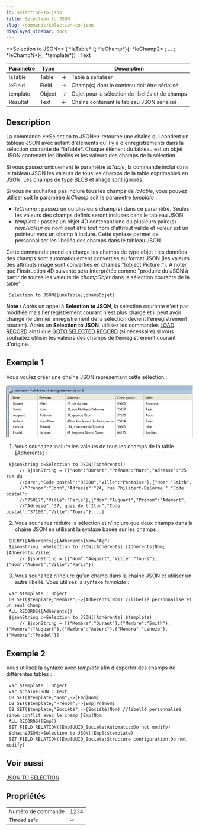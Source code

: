 ```yaml
---
id: selection-to-json
title: Selection to JSON
slug: /commands/selection-to-json
displayed_sidebar: docs
---
```


<!--REF #_command_.Selection to JSON.Syntax-->**Selection to JSON** ( *laTable* {; *leChamp*}{; *leChamp2* ; ... ; *leChampN*}{; *template*})  : Text<!-- END REF-->
<!--REF #_command_.Selection to JSON.Params-->
| Paramètre | Type |  | Description |
| --- | --- | --- | --- |
| laTable | Table | &#8594;  | Table à sérialiser |
| leField | Field | &#8594;  | Champ(s) dont le contenu doit être sérialisé |
| template | Object | &#8594;  | Objet pour la sélection de libellés et de champs |
| Résultat | Text | &#8592; | Chaîne contenant le tableau JSON sérialisé |

<!-- END REF-->

## Description 

<!--REF #_command_.Selection to JSON.Summary-->La commande **Selection to JSON** retourne une chaîne qui contient un tableau JSON avec autant d'éléments qu'il y a d'enregistrements dans la sélection courante de *laTable*.<!-- END REF--> Chaque élément du tableau est un objet JSON contenant les libellés et les valeurs des champs de la sélection.

Si vous passez uniquement le paramètre *laTable*, la commande inclut dans le tableau JSON les valeurs de tous les champs de la table exprimables en JSON. Les champs de type BLOB et image sont ignorés.

Si vous ne souhaitez pas inclure tous les champs de *laTable*, vous pouvez utiliser soit le paramètre *leChamp* soit le paramètre *template* : 

* *leChamp* : passez un ou plusieurs champ(s) dans ce paramètre. Seules les valeurs des champs définis seront incluses dans le tableau JSON.
* *template* : passez un objet 4D contenant une ou plusieurs paire(s) *nom/valeur* où *nom* peut être tout nom d'attribut valide et *valeur* est un pointeur vers un champ à inclure. Cette syntaxe permet de personnaliser les libellés des champs dans le tableau JSON.

Cette commande prend en charge les champs de type objet : les données des champs sont automatiquement converties au format JSON (les valeurs des attributs image sont converties en chaînes "\[object Picture\]"). A noter que l'instruction 4D suivante sera interprétée comme "produire du JSON à partir de toutes les valeurs de *champObjet* dans la sélection courante de la table" :  

```4d
 Selection to JSON([uneTable];champObjet)
```

**Note :** Après un appel à **Selection to JSON**, la sélection courante n'est pas modifiée mais l'enregistrement courant n'est plus chargé et il peut avoir changé (le dernier enregistrement de la sélection devient l'enregistrement courant). Après un **Selection to JSON**, utilisez les commandes [LOAD RECORD](load-record.md) ainsi que [GOTO SELECTED RECORD](goto-selected-record.md) (si nécessaire) si vous souhaitez utiliser les valeurs des champs de l'enregistrement courant d'origine. 

## Exemple 1 

Vous voulez créer une chaîne JSON représentant cette sélection :

![](../assets/en/commands/pict1205203.fr.png)

1) Vous souhaitez inclure les valeurs de tous les champs de la table \[Adhérents\] :  

```4d
 $jsonString :=Selection to JSON([Adhérents])
     // $jsonString = [{"Nom":"Durant","Prénom":"Marc","Adresse":"25 rue du
     //parc","Code postal":"95000","Ville":"Pontoise"},{"Nom":"Smith",
     //"Prénom":"John","Adresse":"24, rue Philibert-Delorme ","Code postal":
     //"75017","Ville":"Paris"},{"Nom":"Auquart","Prénom":"Adémart",
     //"Adresse":"37, quai de l´Iton","Code postal":"37100","Ville":"Tours"},...]
```

2) Vous souhaitez réduire la sélection et n’inclure que deux champs dans la chaîne JSON en utilisant la syntaxe basée sur les champs :  

```4d
 QUERY([Adhérents];[Adhérents]Nom="A@")
 $jsonString :=Selection to JSON([Adhérents];[Adhérents]Nom;[Adhérents]Ville)
     // $jsonString = [{"Nom":"Auquart","Ville":"Tours"},{"Nom":"Aubert","Ville":"Paris"}]
```

3) Vous souhaitez n’inclure qu’un champ dans la chaîne JSON et utiliser un autre libellé. Vous utilisez la syntaxe *template* :  

```4d
 var $template : Object
 OB SET($template;"Membre";->[Adhérents]Nom) //libellé personnalisé et un seul champ
 ALL RECORDS([Adhérents])
 $jsonString :=Selection to JSON([Adhérents];$template)
     // $jsonString = [{"Membre":"Durant"},{"Membre":"Smith"},{"Membre":"Auquart"},{"Membre":"Aubert"},{"Membre":"Lenuze"},{"Membre":"Pradel"}]
```

## Exemple 2 

Vous utilisez la syntaxe avec *template* afin d'exporter des champs de différentes tables :

```4d
 var $template : Object
 var $chaineJSON : Text
 OB SET($template;"Nom";->[Emp]Nom)
 OB SET($template;"Prénom";->[Emp]Prénom)
 OB SET($template;"Société";->[Société]Nom) //libellé personnalisé sinon conflit avec le champ [Emp]Nom
 ALL RECORDS([Emp])
 SET FIELD RELATION([Emp]UUID_Societe;Automatic;Do not modify)
 $chaineJSON:=Selection to JSON([Emp];$template)
 SET FIELD RELATION([Emp]UUID_Societe;Structure configuration;Do not modify)
```

## Voir aussi 

[JSON TO SELECTION](json-to-selection.md)  

## Propriétés

|  |  |
| --- | --- |
| Numéro de commande | 1234 |
| Thread safe | &check; |


